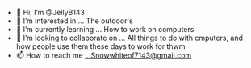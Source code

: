 - 👋 Hi, I’m @JellyB143
- 👀 I’m interested in ... The outdoor's
- 🌱 I’m currently learning ... How to work on computers
- 💞️ I’m looking to collaborate on ... All things to do with cmputers, and how people use them these days to work for thwm
- 📫 How to reach me ...Snowwhiteof7143@gmail.com

<!---
JellyB143/JellyB143 is a ✨ special ✨ repository because its `README.md` (this file) appears on your GitHub profile.
You can click the Preview link to take a look at your changes.
--->
